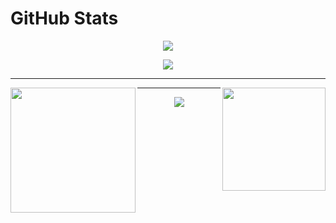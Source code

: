 # GitHub Stats
<p align="center">
  <a href="https://github.com/DenverCoder1/readme-typing-svg"><img src="https://readme-typing-svg.herokuapp.com/?lines=BSTU%20student;Novice%20developer&font=Fira%20Code&center=true&width=440&height=45&color=ffff&vCenter=true&size=22"></a>
</p>
<p align="center">
  <a href="https://www.codewars.com/users/Chamster">
    <img src="https://www.codewars.com/users/Chamster/badges/large">
  </a>
</p>
<hr>
<div align="center">
  <a href="https://github.com/Chamsterr">
    <img align="left"src="https://github-readme-stats.vercel.app/api/top-langs/?username=chamsterr&layout=compact&theme=dark&langs_count=10" height="200px" />
  </a>
  <a href="https://github.com/Chamsterr">
    <img align="right" src="https://github-readme-stats.vercel.app/api?username=chamsterr&theme=dark" height="165px"/>
  </a>
<div>
<hr>
<p>
  <img  src="https://github-readme-streak-stats.herokuapp.com/?user=Chamsterr&theme=dark&hide_border=true"/>
</p>
